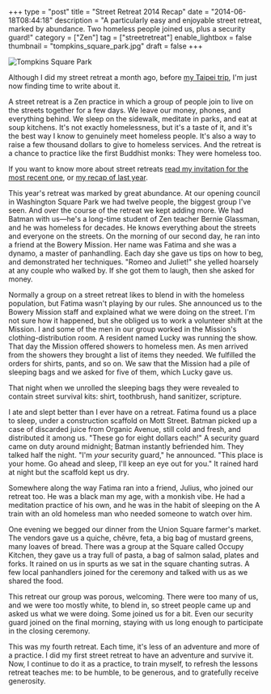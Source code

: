 +++
type = "post"
title = "Street Retreat 2014 Recap"
date = "2014-06-18T08:44:18"
description = "A particularly easy and enjoyable street retreat, marked by abundance. Two homeless people joined us, plus a security guard!"
category = ["Zen"]
tag = ["streetretreat"]
enable_lightbox = false
thumbnail = "tompkins_square_park.jpg"
draft = false
+++

<p><img style="display:block; margin-left:auto; margin-right:auto;" src="tompkins_square_park.jpg" alt="Tompkins Square Park" title="Tompkins Square Park" /></p>
<p>Although I did my street retreat a month ago, before <a href="/pycon-apac-2014-recap/">my Taipei trip</a>, I'm just now finding time to write about it.</p>
<p>A street retreat is a Zen practice in which a group of people join to live on the streets together for a few days. We leave our money, phones, and everything behind. We sleep on the sidewalk, meditate in parks, and eat at soup kitchens. It's not exactly homelessness, but it's a taste of it, and it's the best way I know to genuinely meet homeless people. It's also a way to raise a few thousand dollars to give to homeless services. And the retreat is a chance to practice like the first Buddhist monks: They were homeless too.</p>
<p>If you want to know more about street retreats <a href="/invitation-street-retreat-may-2014/">read my invitation for the most recent one</a>, or <a href="/street-retreat-recap/">my recap of last year</a>.</p>
<p>This year's retreat was marked by great abundance. At our opening council in Washington Square Park we had twelve people, the biggest group I've seen. And over the course of the retreat we kept adding more. We had Batman with us&mdash;he's a long-time student of Zen teacher Bernie Glassman, and he was homeless for decades. He knows everything about the streets and everyone on the streets. On the morning of our second day, he ran into a friend at the Bowery Mission. Her name was Fatima and she was a dynamo, a master of panhandling. Each day she gave us tips on how to beg, and demonstrated her techniques. "Romeo and Juliet!" she yelled hoarsely at any couple who walked by. If she got them to laugh, then she asked for money.</p>
<p>Normally a group on a street retreat likes to blend in with the homeless population, but Fatima wasn't playing by our rules. She announced us to the Bowery Mission staff and explained what we were doing on the street. I'm not sure how it happened, but she obliged us to work a volunteer shift at the Mission. I and some of the men in our group worked in the Mission's clothing-distribution room. A resident named Lucky was running the show. That day the Mission offered showers to homeless men. As men arrived from the showers they brought a list of items they needed. We fulfilled the orders for shirts, pants, and so on. We saw that the Mission had a pile of sleeping bags and we asked for five of them, which Lucky gave us.</p>
<p>That night when we unrolled the sleeping bags they were revealed to contain street survival kits: shirt, toothbrush, hand sanitizer, scripture.</p>
<p>I ate and slept better than I ever have on a retreat. Fatima found us a place to sleep, under a construction scaffold on Mott Street. Batman picked up a case of discarded juice from Organic Avenue, still cold and fresh, and distributed it among us. "These go for eight dollars each!" A security guard came on duty around midnight; Batman instantly befriended him. They talked half the night. "I'm <em>your</em> security guard," he announced. "This place is your home. Go ahead and sleep, I'll keep an eye out for you." It rained hard at night but the scaffold kept us dry.</p>
<p>Somewhere along the way Fatima ran into a friend, Julius, who joined our retreat too. He was a black man my age, with a monkish vibe. He had a meditation practice of his own, and he was in the habit of sleeping on the A train with an old homeless man who needed someone to watch over him.</p>
<p>One evening we begged our dinner from the Union Square farmer's market. The vendors gave us a quiche, ch&ecirc;vre, feta, a big bag of mustard greens, many loaves of bread. There was a group at the Square called Occupy Kitchen, they gave us a tray full of pasta, a bag of salmon salad, plates and forks. It rained on us in spurts as we sat in the square chanting sutras. A few local panhandlers joined for the ceremony and talked with us as we shared the food.</p>
<p>This retreat our group was porous, welcoming. There were too many of us, and we were too mostly white, to blend in, so street people came up and asked us what we were doing. Some joined us for a bit. Even our security guard joined on the final morning, staying with us long enough to participate in the closing ceremony.</p>
<p>This was my fourth retreat. Each time, it's less of an adventure and more of a practice. I did my first street retreat to have an adventure and survive it. Now, I continue to do it as a practice, to train myself, to refresh the lessons retreat teaches me: to be humble, to be generous, and to gratefully receive generosity.</p>
